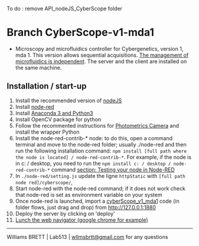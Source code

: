 To do : remove API_nodeJS_CyberScope folder

# Branch CyberScope-v1-mda1

- Microscopy and microfluidics controller for Cybergenetics, version 1, mda 1. This version allows sequential acquisitions. [The management of microfluidics is independent](https://github.com/Lab513/CyberLab/tree/master/MicroFluidicControl). The server and the client are installed on the same machine.

Installation / start-up
----------------------------
1. Install the recommended version of [nodeJS](https://nodejs.org/en/)
2. Install [node-red](https://nodered.org/docs/getting-started/)
3. Install [Anaconda 3 and Python3](https://www.anaconda.com/distribution/)
4. Install OpenCV package for python
5. Follow the recommented instructions for [Photometrics Camera](https://github.com/Photometrics/PyVCAM) and install the wrapper Python
6. Install the node-red-contrib-* node: to do this, open a command terminal and move to the node-red folder; usually ./node-red and then run the following installation command: `npm install [full path where the node is located] / node-red-contrib-*`. For example, if the node is in c: / desktop, you need to run the `npm install c: / desktop / node-red-contrib-*` command [section: Testing your node in Node-RED](https://nodered.org/docs/creating-nodes/first-node)
7. In `./node-red/setting.js` update the ligne `httpStatic` with `[full path node red]/cyberscope/`, 
8. Start node-red with the node-red command; if it does not work check that node-red is set as environment variable on your system
9. Once node-red is launched, import a [cyberScope_v1_mda1](https://github.com/Lab513/CyberScope/tree/CyberSCope-v1-mda1/Installed-version/CyberScope-v1-mda1/flows) code (in folder flows, just drag and drop) from http://127.0.0.1:1880
10. Deploy the server by clicking on 'deploy'
11. [Lunch the web navigator (google chrome for example)](http://127.0.0.1:1880:Cyberscope)

------------------------------------------------------------------------------------------------------------------------------------------
Williams BRETT | Lab513 | wllmsbrtt@gmail.com for any questions
